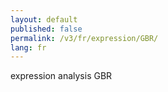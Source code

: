 ```yaml
---
layout: default
published: false
permalink: /v3/fr/expression/GBR/
lang: fr
---
```


expression analysis GBR
